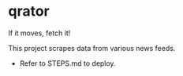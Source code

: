 qrator
======

If it moves, fetch it!

This project scrapes data from various news feeds.
 
* Refer to STEPS.md to deploy.
